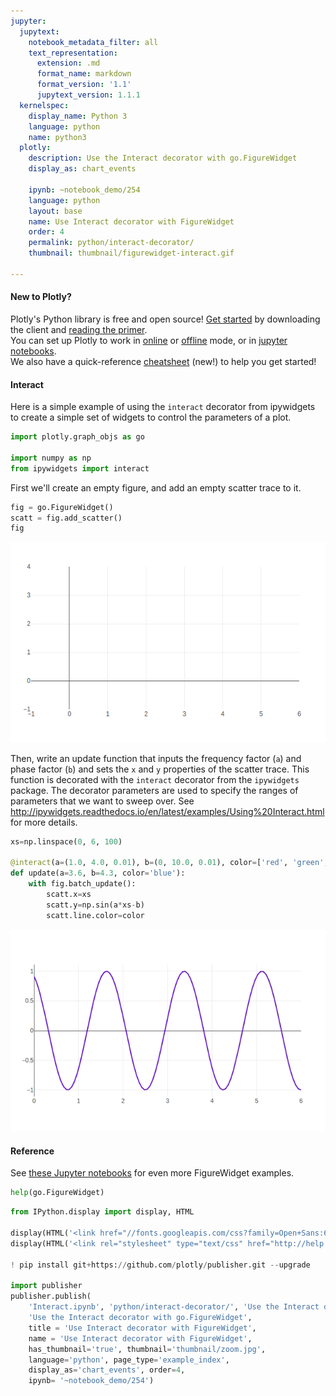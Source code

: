 ```yaml
---
jupyter:
  jupytext:
    notebook_metadata_filter: all
    text_representation:
      extension: .md
      format_name: markdown
      format_version: '1.1'
      jupytext_version: 1.1.1
  kernelspec:
    display_name: Python 3
    language: python
    name: python3
  plotly:
    description: Use the Interact decorator with go.FigureWidget
    display_as: chart_events
    
    ipynb: ~notebook_demo/254
    language: python
    layout: base
    name: Use Interact decorator with FigureWidget
    order: 4
    permalink: python/interact-decorator/
    thumbnail: thumbnail/figurewidget-interact.gif
    
---
```


#### New to Plotly?
Plotly's Python library is free and open source! [Get started](https://plot.ly/python/getting-started/) by downloading the client and [reading the primer](https://plot.ly/python/getting-started/).
<br>You can set up Plotly to work in [online](https://plot.ly/python/getting-started/#initialization-for-online-plotting) or [offline](https://plot.ly/python/getting-started/#initialization-for-offline-plotting) mode, or in [jupyter notebooks](https://plot.ly/python/getting-started/#start-plotting-online).
<br>We also have a quick-reference [cheatsheet](https://images.plot.ly/plotly-documentation/images/python_cheat_sheet.pdf) (new!) to help you get started!


#### Interact
Here is a simple example of using the `interact` decorator from ipywidgets to create a simple set of widgets to control the parameters of a plot.

```python
import plotly.graph_objs as go

import numpy as np
from ipywidgets import interact
```

First we'll create an empty figure, and add an empty scatter trace to it.

```python
fig = go.FigureWidget()
scatt = fig.add_scatter()
fig
```

<img src='https://raw.githubusercontent.com/michaelbabyn/plot_data/master/empty_fw.png'>


Then, write an update function that inputs the frequency factor (`a`) and phase factor (`b`) and sets the `x` and `y` properties of the scatter trace.  This function is decorated with the `interact` decorator from the `ipywidgets` package. The decorator parameters are used to specify the ranges of parameters that we want to sweep over. See http://ipywidgets.readthedocs.io/en/latest/examples/Using%20Interact.html for more details.

```python
xs=np.linspace(0, 6, 100)

@interact(a=(1.0, 4.0, 0.01), b=(0, 10.0, 0.01), color=['red', 'green', 'blue'])
def update(a=3.6, b=4.3, color='blue'):
    with fig.batch_update():
        scatt.x=xs
        scatt.y=np.sin(a*xs-b)
        scatt.line.color=color
```

<img src='https://raw.githubusercontent.com/michaelbabyn/plot_data/master/interact_figurewidget.gif'>


#### Reference


See [these Jupyter notebooks](https://github.com/jonmmease/plotly_ipywidget_notebooks) for even more FigureWidget examples.

```python
help(go.FigureWidget)
```

```python
from IPython.display import display, HTML

display(HTML('<link href="//fonts.googleapis.com/css?family=Open+Sans:600,400,300,200|Inconsolata|Ubuntu+Mono:400,700" rel="stylesheet" type="text/css" />'))
display(HTML('<link rel="stylesheet" type="text/css" href="http://help.plot.ly/documentation/all_static/css/ipython-notebook-custom.css">'))

! pip install git+https://github.com/plotly/publisher.git --upgrade

import publisher
publisher.publish(
    'Interact.ipynb', 'python/interact-decorator/', 'Use the Interact decorator with go.FigureWidget',
    'Use the Interact decorator with go.FigureWidget',
    title = 'Use Interact decorator with FigureWidget',
    name = 'Use Interact decorator with FigureWidget',
    has_thumbnail='true', thumbnail='thumbnail/zoom.jpg',
    language='python', page_type='example_index',
    display_as='chart_events', order=4,
    ipynb= '~notebook_demo/254')
```

```python

```
